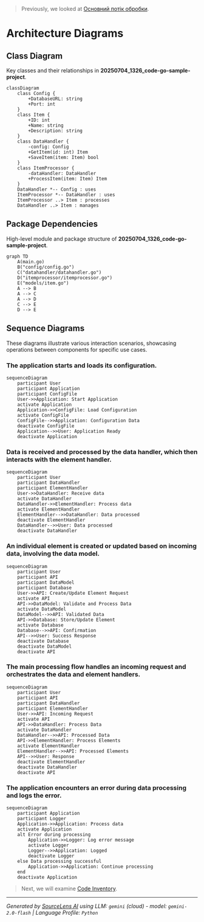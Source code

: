 > Previously, we looked at [Основний потік обробки](06_основний-потік-обробки.md).

# Architecture Diagrams
## Class Diagram
Key classes and their relationships in **20250704_1326_code-go-sample-project**.
```mermaid
classDiagram
    class Config {
        +DatabaseURL: string
        +Port: int
    }
    class Item {
        +ID: int
        +Name: string
        +Description: string
    }
    class DataHandler {
        -config: Config
        +GetItem(id: int) Item
        +SaveItem(item: Item) bool
    }
    class ItemProcessor {
        -dataHandler: DataHandler
        +ProcessItem(item: Item) Item
    }
    DataHandler *-- Config : uses
    ItemProcessor *-- DataHandler : uses
    ItemProcessor ..> Item : processes
    DataHandler ..> Item : manages
```
## Package Dependencies
High-level module and package structure of **20250704_1326_code-go-sample-project**.
```mermaid
graph TD
    A(main.go)
    B("config/config.go")
    C("datahandler/datahandler.go")
    D("itemprocessor/itemprocessor.go")
    E("models/item.go")
    A --> B
    A --> C
    A --> D
    C --> E
    D --> E
```
## Sequence Diagrams
These diagrams illustrate various interaction scenarios, showcasing operations between components for specific use cases.
### The application starts and loads its configuration.
```mermaid
sequenceDiagram
    participant User
    participant Application
    participant ConfigFile
    User->>Application: Start Application
    activate Application
    Application->>ConfigFile: Load Configuration
    activate ConfigFile
    ConfigFile-->>Application: Configuration Data
    deactivate ConfigFile
    Application-->>User: Application Ready
    deactivate Application
```
### Data is received and processed by the data handler, which then interacts with the element handler.
```mermaid
sequenceDiagram
    participant User
    participant DataHandler
    participant ElementHandler
    User->>DataHandler: Receive data
    activate DataHandler
    DataHandler->>ElementHandler: Process data
    activate ElementHandler
    ElementHandler-->>DataHandler: Data processed
    deactivate ElementHandler
    DataHandler-->>User: Data processed
    deactivate DataHandler
```
### An individual element is created or updated based on incoming data, involving the data model.
```mermaid
sequenceDiagram
    participant User
    participant API
    participant DataModel
    participant Database
    User->>API: Create/Update Element Request
    activate API
    API->>DataModel: Validate and Process Data
    activate DataModel
    DataModel-->>API: Validated Data
    API->>Database: Store/Update Element
    activate Database
    Database-->>API: Confirmation
    API-->>User: Success Response
    deactivate Database
    deactivate DataModel
    deactivate API
```
### The main processing flow handles an incoming request and orchestrates the data and element handlers.
```mermaid
sequenceDiagram
    participant User
    participant API
    participant DataHandler
    participant ElementHandler
    User->>API: Incoming Request
    activate API
    API->>DataHandler: Process Data
    activate DataHandler
    DataHandler-->>API: Processed Data
    API->>ElementHandler: Process Elements
    activate ElementHandler
    ElementHandler-->>API: Processed Elements
    API-->>User: Response
    deactivate ElementHandler
    deactivate DataHandler
    deactivate API
```
### The application encounters an error during data processing and logs the error.
```mermaid
sequenceDiagram
    participant Application
    participant Logger
    Application->>Application: Process data
    activate Application
    alt Error during processing
        Application->>Logger: Log error message
        activate Logger
        Logger-->>Application: Logged
        deactivate Logger
    else Data processing successful
        Application->>Application: Continue processing
    end
    deactivate Application
```

> Next, we will examine [Code Inventory](08_code_inventory.md).


---

*Generated by [SourceLens AI](https://github.com/openXFlow/sourceLensAI) using LLM: `gemini` (cloud) - model: `gemini-2.0-flash` | Language Profile: `Python`*